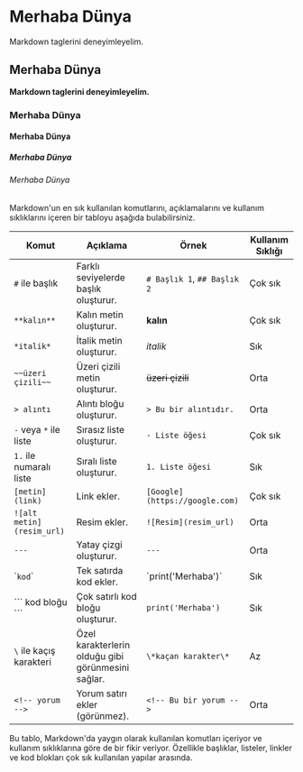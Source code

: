 # Merhaba Dünya
Markdown taglerini deneyimleyelim. 

## Merhaba Dünya
**Markdown taglerini deneyimleyelim.**

### Merhaba Dünya

#### Merhaba Dünya

##### Merhaba Dünya

###### Merhaba Dünya

Markdown'un en sık kullanılan komutlarını, açıklamalarını ve kullanım sıklıklarını içeren bir tabloyu aşağıda bulabilirsiniz. 

| Komut                          | Açıklama                               | Örnek                        | Kullanım Sıklığı |
|---------------------------------|----------------------------------------|------------------------------|------------------|
| `#` ile başlık                  | Farklı seviyelerde başlık oluşturur.   | `# Başlık 1`, `## Başlık 2`   | Çok sık          |
| `**kalın**`                     | Kalın metin oluşturur.                 | **kalın**                     | Çok sık          |
| `*italik*`                      | İtalik metin oluşturur.                | *italik*                      | Sık              |
| `~~üzeri çizili~~`              | Üzeri çizili metin oluşturur.          | ~~üzeri çizili~~              | Orta             |
| `> alıntı`                      | Alıntı bloğu oluşturur.                | `> Bu bir alıntıdır.`         | Orta             |
| `-` veya `*` ile liste          | Sırasız liste oluşturur.               | `- Liste öğesi`               | Çok sık          |
| `1.` ile numaralı liste         | Sıralı liste oluşturur.                | `1. Liste öğesi`              | Sık              |
| `[metin](link)`                 | Link ekler.                            | `[Google](https://google.com)`| Çok sık          |
| `![alt metin](resim_url)`       | Resim ekler.                           | `![Resim](resim_url)`         | Orta             |
| `---`                           | Yatay çizgi oluşturur.                 | `---`                         | Orta             |
| \``kod`\`                       | Tek satırda kod ekler.                 | \`print('Merhaba')\`          | Sık              |
| \``` kod bloğu ```              | Çok satırlı kod bloğu oluşturur.       | ```print('Merhaba')```        | Sık              |
| `\` ile kaçış karakteri         | Özel karakterlerin olduğu gibi görünmesini sağlar. | `\*kaçan karakter\*` | Az               |
| `<!-- yorum -->`                | Yorum satırı ekler (görünmez).         | `<!-- Bu bir yorum -->`       | Orta             |

Bu tablo, Markdown'da yaygın olarak kullanılan komutları içeriyor ve kullanım sıklıklarına göre de bir fikir veriyor. Özellikle başlıklar, listeler, linkler ve kod blokları çok sık kullanılan yapılar arasında.

